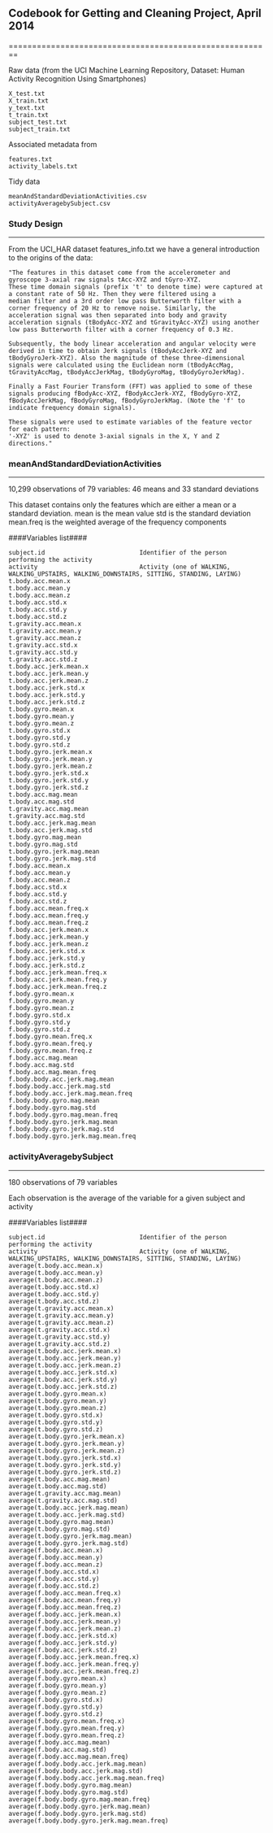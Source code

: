 ## Codebook for Getting and Cleaning Project, April 2014 ##
========================================================

Raw data (from the UCI Machine Learning Repository, Dataset: Human Activity Recognition Using Smartphones)

	X_test.txt
	X_train.txt
	y_text.txt
	t_train.txt
	subject_test.txt
	subject_train.txt

Associated metadata from

	features.txt
	activity_labels.txt


Tidy data

	meanAndStandardDeviationActivities.csv
	activityAveragebySubject.csv


### Study Design ###
--------------------

From the UCI_HAR dataset features_info.txt we have a general introduction to the origins of the data:

	"The features in this dataset come from the accelerometer and gyroscope 3-axial raw signals tAcc-XYZ and tGyro-XYZ. 
	These time domain signals (prefix 't' to denote time) were captured at a constant rate of 50 Hz. Then they were filtered using a 
	median filter and a 3rd order low pass Butterworth filter with a corner frequency of 20 Hz to remove noise. Similarly, the 
	acceleration signal was then separated into body and gravity acceleration signals (tBodyAcc-XYZ and tGravityAcc-XYZ) using another 
	low pass Butterworth filter with a corner frequency of 0.3 Hz. 

	Subsequently, the body linear acceleration and angular velocity were derived in time to obtain Jerk signals (tBodyAccJerk-XYZ and 
	tBodyGyroJerk-XYZ). Also the magnitude of these three-dimensional signals were calculated using the Euclidean norm (tBodyAccMag, 
	tGravityAccMag, tBodyAccJerkMag, tBodyGyroMag, tBodyGyroJerkMag). 

	Finally a Fast Fourier Transform (FFT) was applied to some of these signals producing fBodyAcc-XYZ, fBodyAccJerk-XYZ, fBodyGyro-XYZ, 
	fBodyAccJerkMag, fBodyGyroMag, fBodyGyroJerkMag. (Note the 'f' to indicate frequency domain signals). 

	These signals were used to estimate variables of the feature vector for each pattern:  
	'-XYZ' is used to denote 3-axial signals in the X, Y and Z directions."



### meanAndStandardDeviationActivities ###
------------------------------------------
10,299 observations of 79 variables: 46 means and 33 standard deviations

This dataset contains only the features which are either a mean or a standard deviation.
	mean is the mean value
	std is the standard deviation
	mean.freq is the weighted average of the frequency components


####Variables list####

	subject.id 							Identifier of the person performing the activity
	activity  							Activity (one of WALKING, WALKING_UPSTAIRS, WALKING_DOWNSTAIRS, SITTING, STANDING, LAYING)
	t.body.acc.mean.x
	t.body.acc.mean.y
	t.body.acc.mean.z
	t.body.acc.std.x
	t.body.acc.std.y
	t.body.acc.std.z
	t.gravity.acc.mean.x
	t.gravity.acc.mean.y
	t.gravity.acc.mean.z
	t.gravity.acc.std.x
	t.gravity.acc.std.y
	t.gravity.acc.std.z
	t.body.acc.jerk.mean.x
	t.body.acc.jerk.mean.y
	t.body.acc.jerk.mean.z
	t.body.acc.jerk.std.x
	t.body.acc.jerk.std.y
	t.body.acc.jerk.std.z
	t.body.gyro.mean.x
	t.body.gyro.mean.y
	t.body.gyro.mean.z
	t.body.gyro.std.x
	t.body.gyro.std.y
	t.body.gyro.std.z
	t.body.gyro.jerk.mean.x
	t.body.gyro.jerk.mean.y
	t.body.gyro.jerk.mean.z
	t.body.gyro.jerk.std.x
	t.body.gyro.jerk.std.y
	t.body.gyro.jerk.std.z
	t.body.acc.mag.mean
	t.body.acc.mag.std
	t.gravity.acc.mag.mean
	t.gravity.acc.mag.std
	t.body.acc.jerk.mag.mean
	t.body.acc.jerk.mag.std
	t.body.gyro.mag.mean
	t.body.gyro.mag.std
	t.body.gyro.jerk.mag.mean
	t.body.gyro.jerk.mag.std
	f.body.acc.mean.x
	f.body.acc.mean.y
	f.body.acc.mean.z
	f.body.acc.std.x
	f.body.acc.std.y
	f.body.acc.std.z
	f.body.acc.mean.freq.x
	f.body.acc.mean.freq.y
	f.body.acc.mean.freq.z
	f.body.acc.jerk.mean.x
	f.body.acc.jerk.mean.y
	f.body.acc.jerk.mean.z
	f.body.acc.jerk.std.x
	f.body.acc.jerk.std.y
	f.body.acc.jerk.std.z
	f.body.acc.jerk.mean.freq.x
	f.body.acc.jerk.mean.freq.y
	f.body.acc.jerk.mean.freq.z
	f.body.gyro.mean.x
	f.body.gyro.mean.y
	f.body.gyro.mean.z
	f.body.gyro.std.x
	f.body.gyro.std.y
	f.body.gyro.std.z
	f.body.gyro.mean.freq.x
	f.body.gyro.mean.freq.y
	f.body.gyro.mean.freq.z
	f.body.acc.mag.mean
	f.body.acc.mag.std
	f.body.acc.mag.mean.freq
	f.body.body.acc.jerk.mag.mean
	f.body.body.acc.jerk.mag.std
	f.body.body.acc.jerk.mag.mean.freq
	f.body.body.gyro.mag.mean
	f.body.body.gyro.mag.std
	f.body.body.gyro.mag.mean.freq
	f.body.body.gyro.jerk.mag.mean
	f.body.body.gyro.jerk.mag.std
	f.body.body.gyro.jerk.mag.mean.freq


### activityAveragebySubject ###
--------------------------------
180 observations of 79 variables

Each observation is the average of the variable for a given subject and activity

####Variables list####

	subject.id 							Identifier of the person performing the activity
	activity  							Activity (one of WALKING, WALKING_UPSTAIRS, WALKING_DOWNSTAIRS, SITTING, STANDING, LAYING)
	average(t.body.acc.mean.x)
	average(t.body.acc.mean.y)
	average(t.body.acc.mean.z)
	average(t.body.acc.std.x)
	average(t.body.acc.std.y)
	average(t.body.acc.std.z)
	average(t.gravity.acc.mean.x)
	average(t.gravity.acc.mean.y)
	average(t.gravity.acc.mean.z)
	average(t.gravity.acc.std.x)
	average(t.gravity.acc.std.y)
	average(t.gravity.acc.std.z)
	average(t.body.acc.jerk.mean.x)
	average(t.body.acc.jerk.mean.y)
	average(t.body.acc.jerk.mean.z)
	average(t.body.acc.jerk.std.x)
	average(t.body.acc.jerk.std.y)
	average(t.body.acc.jerk.std.z)
	average(t.body.gyro.mean.x)
	average(t.body.gyro.mean.y)
	average(t.body.gyro.mean.z)
	average(t.body.gyro.std.x)
	average(t.body.gyro.std.y)
	average(t.body.gyro.std.z)
	average(t.body.gyro.jerk.mean.x)
	average(t.body.gyro.jerk.mean.y)
	average(t.body.gyro.jerk.mean.z)
	average(t.body.gyro.jerk.std.x)
	average(t.body.gyro.jerk.std.y)
	average(t.body.gyro.jerk.std.z)
	average(t.body.acc.mag.mean)
	average(t.body.acc.mag.std)
	average(t.gravity.acc.mag.mean)
	average(t.gravity.acc.mag.std)
	average(t.body.acc.jerk.mag.mean)
	average(t.body.acc.jerk.mag.std)
	average(t.body.gyro.mag.mean)
	average(t.body.gyro.mag.std)
	average(t.body.gyro.jerk.mag.mean)
	average(t.body.gyro.jerk.mag.std)
	average(f.body.acc.mean.x)
	average(f.body.acc.mean.y)
	average(f.body.acc.mean.z)
	average(f.body.acc.std.x)
	average(f.body.acc.std.y)
	average(f.body.acc.std.z)
	average(f.body.acc.mean.freq.x)
	average(f.body.acc.mean.freq.y)
	average(f.body.acc.mean.freq.z)
	average(f.body.acc.jerk.mean.x)
	average(f.body.acc.jerk.mean.y)
	average(f.body.acc.jerk.mean.z)
	average(f.body.acc.jerk.std.x)
	average(f.body.acc.jerk.std.y)
	average(f.body.acc.jerk.std.z)
	average(f.body.acc.jerk.mean.freq.x)
	average(f.body.acc.jerk.mean.freq.y)
	average(f.body.acc.jerk.mean.freq.z)
	average(f.body.gyro.mean.x)
	average(f.body.gyro.mean.y)
	average(f.body.gyro.mean.z)
	average(f.body.gyro.std.x)
	average(f.body.gyro.std.y)
	average(f.body.gyro.std.z)
	average(f.body.gyro.mean.freq.x)
	average(f.body.gyro.mean.freq.y)
	average(f.body.gyro.mean.freq.z)
	average(f.body.acc.mag.mean)
	average(f.body.acc.mag.std)
	average(f.body.acc.mag.mean.freq)
	average(f.body.body.acc.jerk.mag.mean)
	average(f.body.body.acc.jerk.mag.std)
	average(f.body.body.acc.jerk.mag.mean.freq)
	average(f.body.body.gyro.mag.mean)
	average(f.body.body.gyro.mag.std)
	average(f.body.body.gyro.mag.mean.freq)
	average(f.body.body.gyro.jerk.mag.mean)
	average(f.body.body.gyro.jerk.mag.std)
	average(f.body.body.gyro.jerk.mag.mean.freq)
